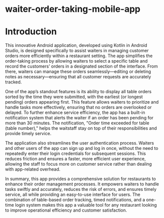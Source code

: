 # waiter-order-taking-mobile-app
# Introduction
This innovative Android application, developed using Kotlin in Android Studio, is designed specifically to assist waiters in managing customer orders more efficiently within a restaurant setting. The app simplifies the order-taking process by allowing waiters to select a specific table and record the customers’ orders in a designated section of the interface. From there, waiters can manage these orders seamlessly—editing or deleting notes as necessary—ensuring that all customer requests are accurately tracked.

One of the app’s standout features is its ability to display all table orders sorted by the time they were submitted, with the earliest (or longest pending) orders appearing first. This feature allows waiters to prioritize and handle tasks more effectively, ensuring that no orders are overlooked or delayed. To further enhance service efficiency, the app has a built-in notification system that alerts the waiter if an order has been pending for more than 30 minutes. The notification, "Order time exceeded for table (table number)," helps the waitstaff stay on top of their responsibilities and provide timely service.

The application also streamlines the user authentication process. Waiters and other users of the app can sign up and log in once, without the need to repeatedly enter their login credentials for subsequent sessions. This reduces friction and ensures a faster, more efficient user experience, allowing the staff to focus more on customer service rather than dealing with app-related overhead.

In summary, this app provides a comprehensive solution for restaurants to enhance their order management processes. It empowers waiters to handle tasks swiftly and accurately, reduces the risk of errors, and ensures timely service, all while providing an easy-to-use interface for users. The combination of table-based order tracking, timed notifications, and a one-time login system makes this app a valuable tool for any restaurant looking to improve operational efficiency and customer satisfaction.
